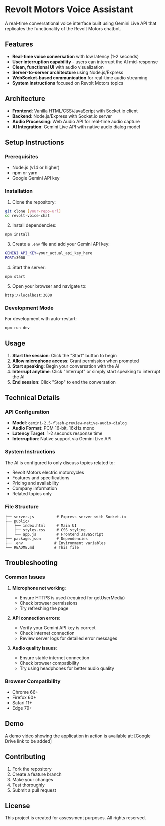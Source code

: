 # Revolt Motors Voice Assistant

A real-time conversational voice interface built using Gemini Live API that replicates the functionality of the Revolt Motors chatbot.

## Features

- **Real-time voice conversation** with low latency (1-2 seconds)
- **User interruption capability** - users can interrupt the AI mid-response
- **Clean, functional UI** with audio visualization
- **Server-to-server architecture** using Node.js/Express
- **WebSocket-based communication** for real-time audio streaming
- **System instructions** focused on Revolt Motors topics

## Architecture

- **Frontend**: Vanilla HTML/CSS/JavaScript with Socket.io client
- **Backend**: Node.js/Express with Socket.io server
- **Audio Processing**: Web Audio API for real-time audio capture
- **AI Integration**: Gemini Live API with native audio dialog model

## Setup Instructions

### Prerequisites
- Node.js (v14 or higher)
- npm or yarn
- Google Gemini API key

### Installation

1. Clone the repository:
```bash
git clone [your-repo-url]
cd revolt-voice-chat
```

2. Install dependencies:
```bash
npm install
```

3. Create a `.env` file and add your Gemini API key:
```bash
GEMINI_API_KEY=your_actual_api_key_here
PORT=3000
```

4. Start the server:
```bash
npm start
```

5. Open your browser and navigate to:
```
http://localhost:3000
```

### Development Mode
For development with auto-restart:
```bash
npm run dev
```

## Usage

1. **Start the session**: Click the "Start" button to begin
2. **Allow microphone access**: Grant permission when prompted
3. **Start speaking**: Begin your conversation with the AI
4. **Interrupt anytime**: Click "Interrupt" or simply start speaking to interrupt the AI
5. **End session**: Click "Stop" to end the conversation

## Technical Details

### API Configuration
- **Model**: `gemini-2.5-flash-preview-native-audio-dialog`
- **Audio Format**: PCM 16-bit, 16kHz mono
- **Latency Target**: 1-2 seconds response time
- **Interruption**: Native support via Gemini Live API

### System Instructions
The AI is configured to only discuss topics related to:
- Revolt Motors electric motorcycles
- Features and specifications
- Pricing and availability
- Company information
- Related topics only

### File Structure
```
├── server.js          # Express server with Socket.io
├── public/
│   ├── index.html     # Main UI
│   ├── styles.css     # CSS styling
│   └── app.js         # Frontend JavaScript
├── package.json       # Dependencies
├── .env              # Environment variables
└── README.md         # This file
```

## Troubleshooting

### Common Issues

1. **Microphone not working**:
   - Ensure HTTPS is used (required for getUserMedia)
   - Check browser permissions
   - Try refreshing the page

2. **API connection errors**:
   - Verify your Gemini API key is correct
   - Check internet connection
   - Review server logs for detailed error messages

3. **Audio quality issues**:
   - Ensure stable internet connection
   - Check browser compatibility
   - Try using headphones for better audio quality

### Browser Compatibility
- Chrome 66+
- Firefox 60+
- Safari 11+
- Edge 79+

## Demo

A demo video showing the application in action is available at:
[Google Drive link to be added]

## Contributing

1. Fork the repository
2. Create a feature branch
3. Make your changes
4. Test thoroughly
5. Submit a pull request

## License

This project is created for assessment purposes. All rights reserved.

